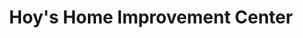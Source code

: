 ---
title: "Hoy's Home Improvement Center"
url: /sweet-home/hoys-home-improvement-center/
shop: doityourself
---